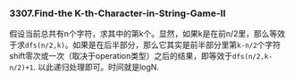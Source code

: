 ### 3307.Find-the K-th-Character-in-String-Game-II

假设当前总共有n个字符，求其中的第k个。显然，如果k是在前n/2里，那么等效于求`dfs(n/2,k)`。如果是在后半部分，那么它其实是前半部分里第`k-n/2`个字符shift零次或一次（取决于operation类型）之后的结果，即等效于`dfs(n/2,k-n/2)+1`. 以此递归处理即可。时间就是logN.
